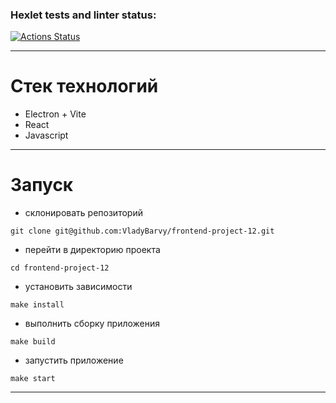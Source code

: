 ### Hexlet tests and linter status:
[![Actions Status](https://github.com/VladyBarvy/frontend-project-12/actions/workflows/hexlet-check.yml/badge.svg)](https://github.com/VladyBarvy/frontend-project-12/actions)

***

# Стек технологий
- Electron + Vite
- React
- Javascript
***

# Запуск
- склонировать репозиторий
```
git clone git@github.com:VladyBarvy/frontend-project-12.git
```
- перейти в директорию проекта
```
cd frontend-project-12
```
- установить зависимости
```
make install
```
- выполнить сборку приложения
```
make build
```
- запустить приложение
```
make start
```
***
